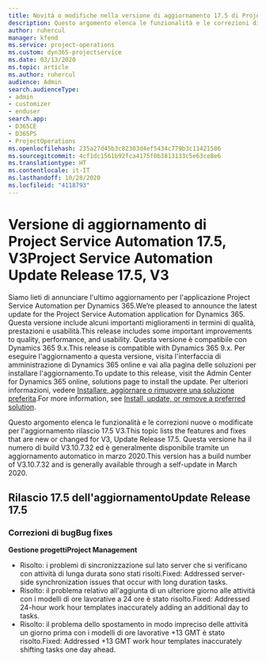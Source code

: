 ```yaml
---
title: Novità o modifiche nella versione di aggiornamento 17.5 di Project Service Automation, aggiornamento rapido V3
description: Questo argomento elenca le funzionalità e le correzioni disponibili nella versione di aggiornamento 17.5 di Project Service Automation V3.
author: ruhercul
manager: kfend
ms.service: project-operations
ms.custom: dyn365-projectservice
ms.date: 03/13/2020
ms.topic: article
ms.author: ruhercul
audience: Admin
search.audienceType:
- admin
- customizer
- enduser
search.app:
- D365CE
- D365PS
- ProjectOperations
ms.openlocfilehash: 235a27d45b3c82303d4ef5434c779b3c11421586
ms.sourcegitcommit: 4cf1dc1561b92fca4175f0b3813133c5e63ce8e6
ms.translationtype: HT
ms.contentlocale: it-IT
ms.lasthandoff: 10/28/2020
ms.locfileid: "4118793"
---
```

# <a name="project-service-automation-update-release-175-v3"></a><span data-ttu-id="4001e-103">Versione di aggiornamento di Project Service Automation 17.5, V3</span><span class="sxs-lookup"><span data-stu-id="4001e-103">Project Service Automation Update Release 17.5, V3</span></span>

<span data-ttu-id="4001e-104">Siamo lieti di annunciare l'ultimo aggiornamento per l'applicazione Project Service Automation per Dynamics 365.</span><span class="sxs-lookup"><span data-stu-id="4001e-104">We’re pleased to announce the latest update for the Project Service Automation application for Dynamics 365.</span></span> <span data-ttu-id="4001e-105">Questa versione include alcuni importanti miglioramenti in termini di qualità, prestazioni e usabilità.</span><span class="sxs-lookup"><span data-stu-id="4001e-105">This release includes some important improvements to quality, performance, and usability.</span></span>  <span data-ttu-id="4001e-106">Questa versione è compatibile con Dynamics 365 9.x.</span><span class="sxs-lookup"><span data-stu-id="4001e-106">This release is compatible with Dynamics 365 9.x.</span></span> <span data-ttu-id="4001e-107">Per eseguire l'aggiornamento a questa versione, visita l'interfaccia di amministrazione di Dynamics 365 online e vai alla pagina delle soluzioni per installare l'aggiornamento.</span><span class="sxs-lookup"><span data-stu-id="4001e-107">To update to this release, visit the Admin Center for Dynamics 365 online, solutions page to install the update.</span></span> <span data-ttu-id="4001e-108">Per ulteriori informazioni, vedere [Installare, aggiornare o rimuovere una soluzione preferita](https://docs.microsoft.com/power-platform/admin/install-remove-preferred-solution).</span><span class="sxs-lookup"><span data-stu-id="4001e-108">For more information, see [Install, update, or remove a preferred solution](https://docs.microsoft.com/power-platform/admin/install-remove-preferred-solution).</span></span>

<span data-ttu-id="4001e-109">Questo argomento elenca le funzionalità e le correzioni nuove o modificate per l'aggiornamento rilascio 17.5 V3.</span><span class="sxs-lookup"><span data-stu-id="4001e-109">This topic lists the features and fixes that are new or changed for V3, Update Release 17.5.</span></span> <span data-ttu-id="4001e-110">Questa versione ha il numero di build V3.10.7.32 ed è generalmente disponibile tramite un aggiornamento automatico in marzo 2020.</span><span class="sxs-lookup"><span data-stu-id="4001e-110">This version has a build number of V3.10.7.32 and is generally available through a self-update in March 2020.</span></span>


## <a name="update-release-175"></a><span data-ttu-id="4001e-111">Rilascio 17.5 dell'aggiornamento</span><span class="sxs-lookup"><span data-stu-id="4001e-111">Update Release 17.5</span></span>

### <a name="bug-fixes"></a><span data-ttu-id="4001e-112">Correzioni di bug</span><span class="sxs-lookup"><span data-stu-id="4001e-112">Bug fixes</span></span>


<span data-ttu-id="4001e-113">**Gestione progetti**</span><span class="sxs-lookup"><span data-stu-id="4001e-113">**Project Management**</span></span>

- <span data-ttu-id="4001e-114">Risolto: i problemi di sincronizzazione sul lato server che si verificano con attività di lunga durata sono stati risolti.</span><span class="sxs-lookup"><span data-stu-id="4001e-114">Fixed: Addressed server-side synchronization issues that occur with long duration tasks.</span></span>
- <span data-ttu-id="4001e-115">Risolto: il problema relativo all'aggiunta di un ulteriore giorno alle attività con i modelli di ore lavorative a 24 ore è stato risolto.</span><span class="sxs-lookup"><span data-stu-id="4001e-115">Fixed: Addressed 24-hour work hour templates inaccurately adding an additional day to tasks.</span></span>
- <span data-ttu-id="4001e-116">Risolto: il problema dello spostamento in modo impreciso delle attività un giorno prima con i modelli di ore lavorative +13 GMT è stato risolto.</span><span class="sxs-lookup"><span data-stu-id="4001e-116">Fixed: Addressed +13 GMT work hour templates inaccurately shifting tasks one day ahead.</span></span>

